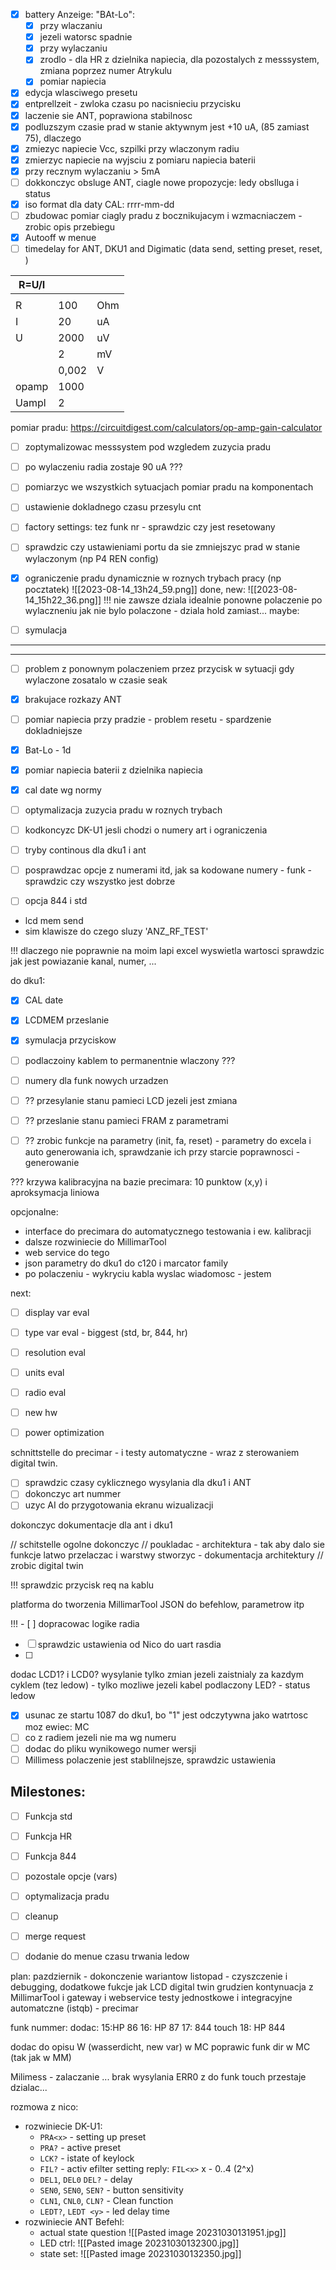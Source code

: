 - [x] battery Anzeige: "BAt-Lo":
	- [x] przy wlaczaniu
	- [x] jezeli watorsc spadnie
	- [x] przy wylaczaniu
	- [x] zrodlo - dla HR z dzielnika napiecia, dla pozostalych z messsystem, zmiana poprzez numer Atrykulu
	- [x] pomiar napiecia
- [x] edycja wlasciwego presetu
- [x] entprellzeit - zwloka czasu po nacisnieciu przycisku
- [x] laczenie sie ANT, poprawiona stabilnosc
- [x] podluzszym czasie prad w stanie aktywnym jest +10 uA, (85 zamiast 75), dlaczego
- [x] zmiezyc napiecie Vcc, szpilki przy wlaczonym radiu
- [x] zmierzyc napiecie na wyjsciu z pomiaru napiecia baterii
- [x] przy recznym wylaczaniu > 5mA
- [ ] dokkonczyc obsluge ANT, ciagle nowe propozycje: ledy obslluga i status
- [x] iso format dla daty CAL: rrrr-mm-dd
- [ ] zbudowac pomiar ciagly pradu z bocznikujacym i wzmacniaczem - zrobic opis przebiegu
- [x] Autooff w menue
- [ ] timedelay for ANT, DKU1 and Digimatic (data send, setting preset, reset, )

| R=U/I |       |     |
|-------|-------|-----|
|       |       |     |
| R     | 100   | Ohm |
| I     | 20    | uA  |
| U     | 2000  | uV  |
|       | 2     | mV  |
|       | 0,002 | V   |
| opamp | 1000  |     |
| Uampl | 2     |


pomiar pradu:
https://circuitdigest.com/calculators/op-amp-gain-calculator

- [ ] zoptymalizowac messsystem pod wzgledem zuzycia pradu
- [ ] po wylaczeniu radia zostaje 90 uA ???
- [ ] pomiarzyc we wszystkich sytuacjach pomiar pradu na komponentach
- [ ] ustawienie dokladnego czasu przesylu cnt

- [ ] factory settings: tez funk nr - sprawdzic czy jest resetowany
- [ ] sprawdzic czy ustawieniami portu da sie zmniejszyc prad w stanie wylaczonym (np P4 REN config)
- [x] ograniczenie pradu dynamicznie w roznych trybach pracy (np pocztatek)
![[2023-08-14_13h24_59.png]]
done, new:
![[2023-08-14_15h22_36.png]]
!!! nie zawsze dziala idealnie ponowne polaczenie po wylaczneniu jak nie bylo polaczone - dziala hold zamiast...
maybe:
- [ ] symulacja






---
---
- [ ] problem z ponownym polaczeniem przez przycisk w sytuacji gdy wylaczone zosatalo w czasie seak
- [x] brakujace rozkazy ANT
- [ ] pomiar napiecia przy pradzie - problem resetu - spardzenie dokladniejsze
- [x] Bat-Lo - 1d
- [x] pomiar napiecia baterii z dzielnika napiecia
- [x] cal date wg normy
- [ ] optymalizacja zuzycia pradu w roznych trybach
- [ ] kodkoncyzc DK-U1 jesli chodzi o numery art i ograniczenia
- [ ] tryby continous dla dku1 i ant
- [ ] posprawdzac opcje z numerami itd, jak sa kodowane numery - funk - sprawdzic czy wszystko jest dobrze
- [ ] opcja 844 i std



- lcd mem send
- sim klawisze
do czego sluzy 'ANZ_RF_TEST'

!!! dlaczego nie poprawnie na moim lapi excel wyswietla wartosci
sprawdzic jak jest powiazanie kanal, numer, ...


do dku1:
- [x] CAL date
- [x] LCDMEM przeslanie
- [x] symulacja przyciskow
- [ ] podlaczoiny kablem to permanentnie wlaczony ???
- [ ] numery dla funk nowych urzadzen
- [ ] ?? przesylanie  stanu pamieci LCD jezeli jest zmiana
- [ ] ?? przeslanie stanu pamieci FRAM z parametrami
- [ ] ?? zrobic funkcje na parametry (init, fa, reset) - parametry do excela i auto generowania ich, sprawdzanie ich przy starcie poprawnosci - generowanie 



??? krzywa kalibracyjna na bazie precimara: 10 punktow (x,y) i aproksymacja liniowa


opcjonalne:
- interface do precimara do automatycznego testowania i ew. kalibracji
- dalsze rozwiniecie do MillimarTool 
- web service do tego
- json parametry do dku1 do c120 i marcator family
- po polaczeniu - wykryciu kabla wyslac wiadomosc - jestem



next:
- [ ] display var eval
- [ ] type var eval - biggest (std, br, 844, hr)
- [ ] resolution eval
- [ ] units eval
- [ ] radio eval

- [ ] new hw
- [ ] power optimization

schnittstelle do precimar - i testy automatyczne - wraz z sterowaniem digital twin. 


- [ ] sprawdzic czasy cyklicznego wysylania dla dku1 i ANT
- [ ] dokonczyc art nummer
- [ ] uzyc AI do przygotowania ekranu wizualizacji

dokonczyc dokumentacje dla ant i dku1

// schitstelle ogolne dokonczyc
// poukladac - architektura - tak aby dalo sie funkcje latwo przelaczac i warstwy stworzyc - dokumentacja architektury
// zrobic digital twin


!!! sprawdzic przycisk req na kablu

platforma do tworzenia MillimarTool
JSON do befehlow, parametrow itp


!!! - [ ] dopracowac logike radia
- [ ] sprawdzic ustawienia od Nico do  uart rasdia
- [ ] 
dodac LCD1? i LCD0? wysylanie tylko zmian jezeli zaistnialy za kazdym cyklem (tez ledow) - tylko mozliwe jezeli kabel podlaczony
LED? - status ledow
- [x] usunac ze startu 1087 do dku1, bo "1" jest odczytywna jako watrtosc moz ewiec: MC
- [ ] co z radiem jezeli nie ma wg numeru
- [ ] dodac do pliku wynikowego numer wersji
- [ ] Millimess polaczenie jest stablilnejsze, sprawdzic ustawienia

## Milestones:
- [ ] Funkcja std
- [ ] Funkcja HR
- [ ] Funkcja 844
- [ ] pozostale opcje (vars)
- [ ] optymalizacja pradu
- [ ] cleanup
- [ ] merge request

- [ ] dodanie do menue czasu trwania ledow


plan:
pazdziernik - dokonczenie wariantow
listopad - czyszczenie i debugging, dodatkowe fukcje jak LCD digital twin
grudzien kontynuacja z MillimarTool i gateway i webservice
testy jednostkowe i integracyjne automatczne (istqb) - precimar



funk nummer:
dodac:
15:HP 86
16: HP 87
17: 844 touch
18: HP 844

dodac do opisu W (wasserdicht, new var) w MC
poprawic funk dir w MC (tak jak w MM)

Milimess - zalaczanie ...
brak wysylania ERR0 z do funk
touch przestaje dzialac...



rozmowa z nico:
- rozwiniecie DK-U1:
	- `PRA<x>` - setting up preset
	- `PRA?` - active preset
	- `LCK?` - istate of keylock
	- `FIL?` - activ efilter setting reply: `FIL<x>` x - 0..4 (2^x)
	- `DEL1`, `DEL0` `DEL?` - delay
	- `SEN0`, `SEN0`, `SEN?` - button sensitivity
	- `CLN1`, `CNL0`, `CLN?` - Clean function
	- `LEDT?`, `LEDT <y>` - led delay time
- rozwiniecie ANT Befehl:
	 - actual state question
	 ![[Pasted image 20231030131951.jpg]]
	 - LED ctrl: 
	 ![[Pasted image 20231030132300.jpg]]
	 - state set: 
	 ![[Pasted image 20231030132350.jpg]]